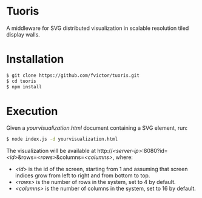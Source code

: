# Tuoris
A middleware for SVG distributed visualization in scalable resolution tiled display walls.

# Installation

```sh
$ git clone https://github.com/fvictor/tuoris.git
$ cd tuoris
$ npm install
```

# Execution
Given a *yourvisualization.html* document containing a SVG element, run: 
```sh
$ node index.js -d yourvisualization.html
```
The visualization will be available at http://*\<server-ip\>*:8080?id=*\<id\>*&rows=*\<rows\>*&columns=*\<columns\>*, where:
  * *\<id\>* is the id of the screen, starting from 1 and assuming that screen indices grow from left to right and from bottom to top.
  * *\<rows\>* is the number of rows in the system, set to 4 by default.
  * *\<columns\>* is the number of columns in the system, set to 16 by default.
  
